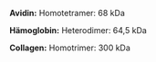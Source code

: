 **Avidin:**
Homotetramer: 68 kDa

**Hämoglobin:**
Heterodimer: 64,5 kDa

**Collagen:**
Homotrimer: 300 kDa

